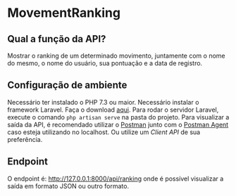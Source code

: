 # MovementRanking

## Qual a função da API?
Mostrar o ranking de um determinado movimento, juntamente com o nome do mesmo, o nome do usuário, sua pontuação e a data de registro.

## Configuração de ambiente
Necessário ter instalado o PHP 7.3 ou maior.
Necessário instalar o framework Laravel. Faça o download [aqui](https://laravel.com/docs/4.2).
Para rodar o servidor Laravel, execute o comando ``php artisan serve`` na pasta do projeto.
Para visualizar a saída da API, é recomendado utilizar o [Postman](https://www.postman.com/) junto com o [Postman Agent](https://www.postman.com/downloads/postman-agent/) caso esteja utilizando no localhost. Ou utilize um *Client API* de sua preferência.

## Endpoint
O endpoint é: http://127.0.0.1:8000/api/ranking onde é possível visualizar a saída em formato JSON ou outro formato.

